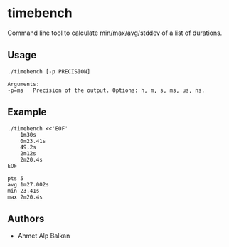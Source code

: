 # timebench

Command line tool to calculate min/max/avg/stddev of a list of durations.

## Usage

    ./timebench [-p PRECISION]
    
    Arguments:
    -p=ms	Precision of the output. Options: h, m, s, ms, us, ns.

## Example

    ./timebench <<'EOF'
        1m30s
        0m23.41s
        49.2s
        2m12s
        2m20.4s
    EOF    

    pts	5
    avg	1m27.002s
    min	23.41s
    max	2m20.4s

## Authors

- Ahmet Alp Balkan

